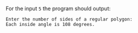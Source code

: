 For the input `5` the program should output:
```text
Enter the number of sides of a regular polygon:
Each inside angle is 108 degrees.
```
